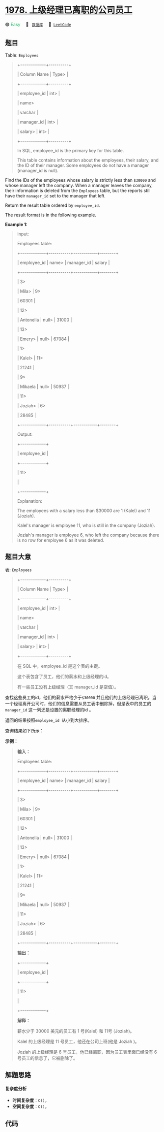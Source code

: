 # [1978. 上级经理已离职的公司员工](https://leetcode.com/problems/employees-whose-manager-left-the-company)

🟢 <font color=#15bd66>Easy</font>&emsp; 🔖&ensp; [`数据库`](/tag/database.md)&emsp; 🔗&ensp;[`LeetCode`](https://leetcode.com/problems/employees-whose-manager-left-the-company)

## 题目

Table: `Employees`

> 
> 
> 
> 
> 
> +-------------+----------+
> 
> | Column Name | Type> 
>  |
> 
> +-------------+----------+
> 
> | employee_id | int> 
>   |
> 
> | name> 
> > 
> | varchar  |
> 
> | manager_id  | int> 
>   |
> 
> | salary> 
>   | int> 
>   |
> 
> +-------------+----------+
> 
> In SQL, employee_id is the primary key for this table.
> 
> This table contains information about the employees, their salary, and the ID of their manager. Some employees do not have a manager (manager_id is null). 
> 
> 



Find the IDs of the employees whose salary is strictly less than `$30000` and
whose manager left the company. When a manager leaves the company, their
information is deleted from the `Employees` table, but the reports still have
their `manager_id` set to the manager that left.

Return the result table ordered by `employee_id`.

The result format is in the following example.



**Example 1:**

> Input: 
> 
> Employees table:
> 
> +-------------+-----------+------------+--------+
> 
> | employee_id | name> 
>   | manager_id | salary |
> 
> +-------------+-----------+------------+--------+
> 
> | 3> 
> > 
>    | Mila> 
>   | 9> 
> > 
>   | 60301  |
> 
> | 12> 
> > 
>   | Antonella | null> 
>    | 31000  |
> 
> | 13> 
> > 
>   | Emery> 
>  | null> 
>    | 67084  |
> 
> | 1> 
> > 
>    | Kalel> 
>  | 11> 
> > 
>  | 21241  |
> 
> | 9> 
> > 
>    | Mikaela   | null> 
>    | 50937  |
> 
> | 11> 
> > 
>   | Joziah> 
> | 6> 
> > 
>   | 28485  |
> 
> +-------------+-----------+------------+--------+
> 
> Output: 
> 
> +-------------+
> 
> | employee_id |
> 
> +-------------+
> 
> | 11> 
> > 
>   |
> 
> +-------------+
> 
> 
> 
> Explanation: 
> 
> The employees with a salary less than $30000 are 1 (Kalel) and 11 (Joziah).
> 
> Kalel's manager is employee 11, who is still in the company (Joziah).
> 
> Joziah's manager is employee 6, who left the company because there is no row for employee 6 as it was deleted.
> 
> 


## 题目大意

表: `Employees`

> 
> 
> 
> 
> 
> +-------------+----------+
> 
> | Column Name | Type> 
>  |
> 
> +-------------+----------+
> 
> | employee_id | int> 
>   |
> 
> | name> 
> > 
> | varchar  |
> 
> | manager_id  | int> 
>   |
> 
> | salary> 
>   | int> 
>   |
> 
> +-------------+----------+
> 
> 在 SQL 中，employee_id 是这个表的主键。
> 
> 这个表包含了员工，他们的薪水和上级经理的id。
> 
> 有一些员工没有上级经理（其 manager_id 是空值）。
> 
> 



查找这些员工的id，他们的薪水严格少于`$30000`
并且他们的上级经理已离职。当一个经理离开公司时，他们的信息需要从员工表中删除掉，但是表中的员工的`manager_id`  这一列还是设置的离职经理的id
。

返回的结果按照`employee_id `从小到大排序。

查询结果如下所示：



**示例：**

> 
> 
> 
> 
> 
> **输入：**
> 
> Employees table:
> 
> +-------------+-----------+------------+--------+
> 
> | employee_id | name> 
>   | manager_id | salary |
> 
> +-------------+-----------+------------+--------+
> 
> | 3> 
> > 
>    | Mila> 
>   | 9> 
> > 
>   | 60301  |
> 
> | 12> 
> > 
>   | Antonella | null> 
>    | 31000  |
> 
> | 13> 
> > 
>   | Emery> 
>  | null> 
>    | 67084  |
> 
> | 1> 
> > 
>    | Kalel> 
>  | 11> 
> > 
>  | 21241  |
> 
> | 9> 
> > 
>    | Mikaela   | null> 
>    | 50937  |
> 
> | 11> 
> > 
>   | Joziah> 
> | 6> 
> > 
>   | 28485  |
> 
> +-------------+-----------+------------+--------+
> 
> **输出：**
> 
> +-------------+
> 
> | employee_id |
> 
> +-------------+
> 
> | 11> 
> > 
>   |
> 
> +-------------+
> 
> 
> 
> **解释：**
> 
> 薪水少于 30000 美元的员工有 1 号(Kalel) 和 11号 (Joziah)。
> 
> Kalel 的上级经理是 11 号员工，他还在公司上班(他是 Joziah )。
> 
> Joziah 的上级经理是 6 号员工，他已经离职，因为员工表里面已经没有 6 号员工的信息了，它被删除了。
> 
> 


## 解题思路

#### 复杂度分析

- **时间复杂度**：`O()`，
- **空间复杂度**：`O()`，

## 代码

```javascript

```
